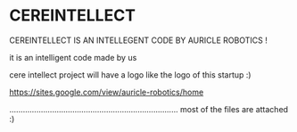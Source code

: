 # CEREINTELLECT
CEREINTELLECT IS AN INTELLEGENT CODE BY AURICLE ROBOTICS !

it is an intelligent code made by us 

cere intellect project will have a logo like the logo of this startup :)

https://sites.google.com/view/auricle-robotics/home

...........................................................................
most of the files are attached :)






















